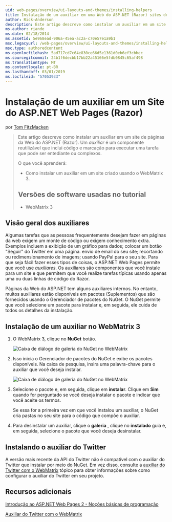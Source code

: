 ```yaml
---
uid: web-pages/overview/ui-layouts-and-themes/installing-helpers
title: Instalação de um auxiliar em uma Web do ASP.NET (Razor) sites de páginas | Microsoft Docs
author: Rick-Anderson
description: Este artigo descreve como instalar um auxiliar em um site de páginas da Web do ASP.NET (Razor). Um auxiliar é um componente reutilizável que inclui código e marcação para por...
ms.author: riande
ms.date: 02/18/2014
ms.assetid: 5e968ead-906a-45ea-ac2a-c70e57e1a9b1
msc.legacyurl: /web-pages/overview/ui-layouts-and-themes/installing-helpers
msc.type: authoredcontent
ms.openlocfilehash: 5ad717cd7c64e830ce66d5e1361d0eb6ef3cbbec
ms.sourcegitcommit: 24b1f6decbb17bb22a45166e5fdb0845c65af498
ms.translationtype: MT
ms.contentlocale: pt-BR
ms.lasthandoff: 03/01/2019
ms.locfileid: "57053933"
---
```

<a name="installing-a-helper-in-an-aspnet-web-pages-razor-site"></a>Instalação de um auxiliar em um Site do ASP.NET Web Pages (Razor)
====================
por [Tom FitzMacken](https://github.com/tfitzmac)

> Este artigo descreve como instalar um auxiliar em um site de páginas da Web do ASP.NET (Razor). Um *auxiliar* é um componente reutilizável que inclui código e marcação para executar uma tarefa que pode ser entediante ou complexos.
> 
> O que você aprenderá:
> 
> - Como instalar um auxiliar em um site criado usando o WebMatrix 3.
>   
> 
> ## <a name="software-versions-used-in-the-tutorial"></a>Versões de software usadas no tutorial
> 
> 
> - WebMatrix 3


## <a name="overview-of-helpers"></a>Visão geral dos auxiliares

Algumas tarefas que as pessoas frequentemente desejam fazer em páginas da web exigem um monte de código ou exigem conhecimento extra. Exemplos incluem a exibição de um gráfico para dados; colocar um botão "Seguir" do Twitter em uma página. envio de email do seu site; recortando ou redimensionamento de imagens; usando PayPal para o seu site. Para que seja fácil fazer esses tipos de coisas, o ASP.NET Web Pages permite que você use *auxiliares*. Os auxiliares são componentes que você instale para um site e que permitem que você realize tarefas típicas usando apenas uma ou duas linhas de código do Razor.

Páginas da Web do ASP.NET tem alguns auxiliares internos. No entanto, muitos auxiliares estão disponíveis em pacotes (Suplementos) que são fornecidos usando o Gerenciador de pacotes do NuGet. O NuGet permite que você selecione um pacote para instalar e, em seguida, ele cuida de todos os detalhes da instalação.

## <a name="installing-a-helper-in-webmatrix-3"></a>Instalação de um auxiliar no WebMatrix 3

1. O WebMatrix 3, clique no **NuGet** botão.

    ![Caixa de diálogo de galeria do NuGet no WebMatrix](installing-helpers/_static/image1.png)
2. Isso inicia o Gerenciador de pacotes do NuGet e exibe os pacotes disponíveis. Na caixa de pesquisa, insira uma palavra-chave para o auxiliar que você deseja instalar.

    ![Caixa de diálogo de galeria do NuGet no WebMatrix](installing-helpers/_static/image2.png)
3. Selecione o pacote e, em seguida, clique em **instalar**. Clique em **Sim** quando for perguntado se você deseja instalar o pacote e indicar que você aceite os termos.

     Se essa for a primeira vez em que você instalou um auxiliar, o NuGet cria pastas no seu site para o código que compõe o auxiliar.
4. Para desinstalar um auxiliar, clique o **galeria** , clique no **instalado** guia e, em seguida, selecione o pacote que você deseja desinstalar.

## <a name="installing-the-twitter-helper"></a>Instalando o auxiliar do Twitter

A versão mais recente da API do Twitter não é compatível com o auxiliar do Twitter que instalar por meio do NuGet. Em vez disso, consulte a [auxiliar do Twitter com o WebMatrix](twitter-helper.md) tópico para obter informações sobre como configurar o auxiliar do Twitter em seu projeto.

<a id="Additional_Resources"></a>
## <a name="additional-resources"></a>Recursos adicionais


[Introdução ao ASP.NET Web Pages 2 - Noções básicas de programação](../getting-started/introducing-razor-syntax-c.md)

[Auxiliar do Twitter com o WebMatrix](twitter-helper.md)
